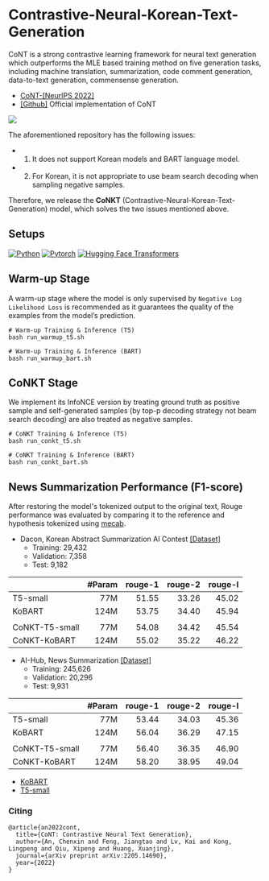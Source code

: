 # Contrastive-Neural-Korean-Text-Generation
CoNT is a strong contrastive learning framework for neural text generation which outperforms the MLE based training method on five generation tasks, including machine translation, summarization, code comment generation, data-to-text generation, commensense generation. <br>
   - [CoNT-[NeurIPS 2022]](https://arxiv.org/abs/2205.14690) <br>
   - [[Github]](https://github.com/Shark-NLP/CoNT) Official implementation of CoNT <br>
<img src=https://github.com/BM-K/CoNKT/assets/55969260/c0613709-d797-48cf-9acb-77b5fcec8389>

The aforementioned repository has the following issues:
- 1. It does not support Korean models and BART language model.
- 2. For Korean, it is not appropriate to use beam search decoding when sampling negative samples.

Therefore, we release the <strong>CoNKT</strong> (Contrastive-Neural-Korean-Text-Generation) model, which solves the two issues mentioned above.

## Setups
[![Python](https://img.shields.io/badge/python-3.8.5-blue?logo=python&logoColor=FED643)](https://www.python.org/downloads/release/python-385/)
[![Pytorch](https://img.shields.io/badge/pytorch-1.13.1-red?logo=pytorch)](https://pytorch.org/get-started/previous-versions/)
[![Hugging Face Transformers](https://img.shields.io/badge/%F0%9F%A4%97-Transformers|4.21.1-pink?color=FF33CC)](https://github.com/huggingface/transformers)

## Warm-up Stage
A warm-up stage where the model is only supervised by `Negative Log Likelihood Loss` is recommended as it guarantees the quality of the examples from the model’s prediction.
```
# Warm-up Training & Inference (T5)
bash run_warmup_t5.sh

# Warm-up Training & Inference (BART)
bash run_warmup_bart.sh
```

## CoNKT Stage
We implement its InfoNCE version by treating ground truth as positive sample and self-generated samples (by top-p decoding strategy not beam search decoding) are also treated as negative samples.
```
# CoNKT Training & Inference (T5)
bash run_conkt_t5.sh

# CoNKT Training & Inference (BART)
bash run_conkt_bart.sh
```

## News Summarization Performance (F1-score)
After restoring the model's tokenized output to the original text, Rouge performance was evaluated by comparing it to the reference and hypothesis tokenized using [mecab](https://konlpy.org/ko/v0.4.0/).

- Dacon, Korean Abstract Summarization AI Contest [[Dataset]](https://dacon.io/competitions/official/235673/overview/description)
    - Training: 29,432
    - Validation: 7,358
    - Test: 9,182

| | #Param | rouge-1 |rouge-2|rouge-l|
|-------|--------:|--------:|--------:|--------:|
| T5-small | 77M | 51.55 | 33.26 | 45.02 |
| KoBART | 124M | 53.75 | 34.40 | 45.94 |
|  |  |  |  |  |
| CoNKT-T5-small | 77M | 54.08 | 34.42 | 45.54 |
| CoNKT-KoBART | 124M | 55.02 | 35.22 | 46.22 |

- AI-Hub, News Summarization [[Dataset]](https://www.aihub.or.kr/aihubdata/data/view.do?currMenu=115&topMenu=100&aihubDataSe=realm&dataSetSn=97)
    - Training: 245,626
    - Validation: 20,296
    - Test: 9,931

| | #Param | rouge-1 |rouge-2|rouge-l|
|-------|--------:|--------:|--------:|--------:|
| T5-small | 77M | 53.44 | 34.03 | 45.36 |
| KoBART | 124M | 56.04 | 36.29 | 47.15 |
|  |  |  |  |  |
| CoNKT-T5-small | 77M | 56.40 | 36.35 | 46.90 |
| CoNKT-KoBART | 124M | 58.20 | 38.95 | 49.04 |

- [KoBART](https://github.com/SKT-AI/KoBART)
- [T5-small](https://github.com/paust-team/pko-t5)

### Citing
```
@article{an2022cont,
  title={CoNT: Contrastive Neural Text Generation},
  author={An, Chenxin and Feng, Jiangtao and Lv, Kai and Kong, Lingpeng and Qiu, Xipeng and Huang, Xuanjing},
  journal={arXiv preprint arXiv:2205.14690},
  year={2022}
}
```
